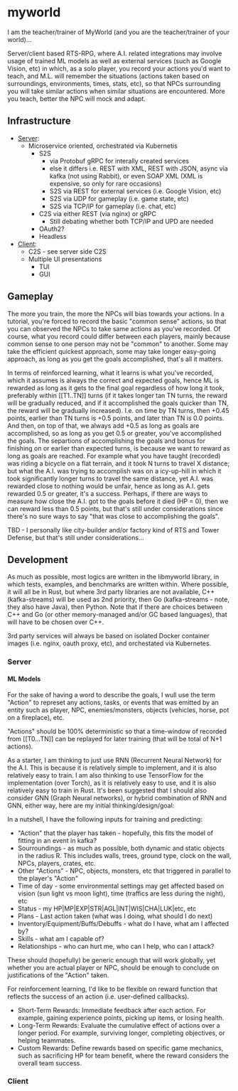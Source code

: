 # myworld

I am the teacher/trainer of MyWorld (and you are the teacher/trainer of your world)...

Server/client based RTS-RPG, where A.I. related integrations may involve usage of trained ML models as well as external services (such as Google Vision, etc) in which, as a solo player, you record your actions you'd want to teach, and M.L. will remember the situations (actions taken based on surroundings, environments, times, stats, etc), so that NPCs surrounding you will take similar actions when similar situations are encountered.  More you teach, better the NPC will mock and adapt.

## Infrastructure

- [Server](#server):
  - Microservice oriented, orchestrated via Kubernetis
    - S2S
      - via Protobuf gRPC for interally created services
      - else it differs i.e. REST with XML, REST with JSON, async via kafka (not using Rabbit), or even SOAP XML (XML is expensive, so only for rare occasions)
      - S2S via REST for external services (i.e. Google Vision, etc)
      - S2S via UDP for gameplay (i.e. game state, etc)
      - S2S via TCP/IP for gameplay (i.e. chat, etc)
    - C2S via either REST (via nginx) or gRPC
      - Still debating whether both TCP/IP and UPD are needed
    - OAuth2?
    - Headless
- [Client](#client):
  - C2S - see server side C2S
  - Multiple UI presentations
    - TUI
    - GUI

## Gameplay

The more you train, the more the NPCs will bias towards your actions.  In a tutorial, you're forced to record the basic "common sense" actions, so that you can observed the NPCs to take same actions as you've recorded.  Of course, what you record could differ between each players, mainly because common sense to one person may not be "common" to another.  Some may take the efficient quickest approach, some may take longer easy-going approach, as long as you get the goals accomplished, that's all it matters.

In terms of reinforced learning, what it learns is what you've recorded, which it assumes is always the correct and expected goals, hence ML is rewarded as long as it gets to the final goal regardless of how long it took, preferably within [[T1..TN]] turns (if it takes longer tan TN turns, the reward will be gradually reduced, and if it accomplished the goals quicker than TN, the reward will be gradually increased).  I.e. on time by TN turns, then +0.45 points, earlier than TN turns is +0.5 points, and later than TN is 0.0 points.  And then, on top of that, we always add +0.5 as long as goals are accomplished, so as long as you get 0.5 or greater, you've accomplished the goals.  The separtions of accomplishing the goals and bonus for finishing on or earlier than expected turns, is because we want to reward as long as goals are reached.  For example what you have taught (recorded) was riding a bicycle on a flat terrain, and it took N turns to travel X distance; but what the A.I. was trying to accomplish was on a icy-up-hill in which it took significantly longer turns to travel the same distance, yet A.I. was rewarded close to nothing would be unfair, hence as long as A.I. gets rewarded 0.5 or greater, it's a success.  Perhaps, if there are ways to measure how close the A.I. got to the goals before it died (HP = 0), then we can reward less than 0.5 points, but that's still under considerations since there's no sure ways to say "that was close to accomplishing the goals".

TBD - I personally like city-builder and/or factory kind of RTS and Tower Defense, but that's still under considerations...

## Development

As much as possible, most logics are written in the libmyworld library, in which tests, examples, and benchmarks are written within.  Where possible, it will all be in Rust, but where 3rd party libraries are not available, C++ (kafka-streams) will be used as 2nd priority, then Go (kafka-streams - note, they also have Java), then Python.  Note that if there are choices between C++ and Go (or other memory-managed and/or GC based languages), that will have to be chosen over C++.

3rd party services will always be based on isolated Docker container images (i.e. nginx, oauth proxy, etc), and orchestated via Kubernetes.

### Server

#### ML Models

For the sake of having a word to describe the goals, I wull use the term "Action" to represet any actions, tasks, or events that was emitted by an entity such as player, NPC, enemies/monsters, objects (vehicles, horse, pot on a fireplace), etc.

"Actions" should be 100% deterministic so that a time-window of recorded from [[T0...TN]] can be replayed for later training (that will be total of N+1 actions).

As a starter, I am thinking to just use RNN (Recurrent Neural Network) for the A.I.  This is because it is relatively simple to implement, and it is also relatively easy to train.  I am also thinking to use TensorFlow for the implementation (over Torch), as it is relatively easy to use, and it is also relatively easy to train in Rust.  It's been suggested that I should also consider GNN (Graph Neural networks), or hybrid combination of RNN and GNN, either way, here are my initial thinking/design/goal:

In a nutshell, I have the following inputs for training and predicting:

- "Action" that the player has taken - hopefully, this fits the model of fitting in an event in kafka?
- Sourroundings - as much as possible, both dynamic and static objects in the radius R.  This includes walls, trees, ground type, clock on the wall, NPCs, players, crates, etc.
- Other "Actions" - NPC, objects, monsters, etc that triggered in parallel to the player's "Action"
- Time of day - some environmental settings may get affected based on vision (sun light vs moon light), time (traffics are less during the night), etc
- Status - my HP|MP|EXP|STR|AGL|INT|WIS|CHA|LUK|etc, etc
- Plans - Last action taken (what was I doing, what should I do next)
- Inventory/Equipment/Buffs/Debuffs - what do I have, what am I affected by?
- Skills - what am I capable of?
- Relationships - who can hurt me, who can I help, who can I attack?

These should (hopefully) be generic enough that will work globally, yet whether you are actual player or NPC, should be enough to  conclude on justifications of the "Action" taken.

For reinforcement learning, I'd like to be flexible on reward function that reflects the success of an action (i.e. user-defined callbacks).

- Short-Term Rewards: Immediate feedback after each action. For example, gaining experience points, picking up items, or losing health.
- Long-Term Rewards: Evaluate the cumulative effect of actions over a longer period. For example, surviving longer, completing objectives, or helping teammates.
- Custom Rewards: Define rewards based on specific game mechanics, such as sacrificing HP for team benefit, where the reward considers the overall team success.

### Client

